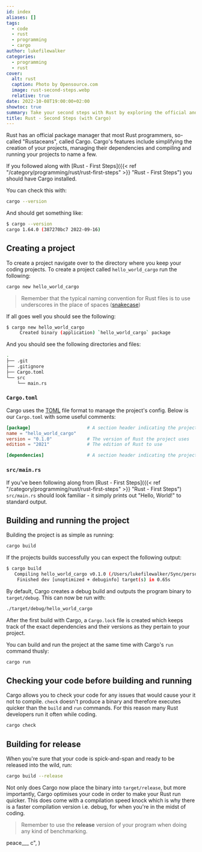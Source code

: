 ```yaml
---
id: index
aliases: []
tags:
  - code
  - rust
  - programming
  - cargo
author: lukefilewalker
categories:
  - programming
  - rust
cover:
  alt: rust
  caption: Photo by Opensource.com
  image: rust-second-steps.webp
  relative: true
date: 2022-10-08T19:00:00+02:00
showtoc: true
summary: Take your second steps with Rust by exploring the official and widely used package manager, Cargo.
title: Rust - Second Steps (with Cargo)
---
```


Rust has an official package manager that most Rust programmers, so-called "Rustaceans", called Cargo. Cargo's features include simplifying the creation of your projects, managing their dependencies and compiling and running your projects to name a few.

If you followed along with [Rust - First Steps]({{< ref "/category/programming/rust/rust-first-steps" >}} "Rust - First Steps") you should have Cargo installed.

You can check this with:

```bash
cargo --version
```

And should get something like:

```bash
$ cargo --version
cargo 1.64.0 (387270bc7 2022-09-16)
```

## Creating a project

To create a project navigate over to the directory where you keep your coding projects. To create a project called `hello_world_cargo` run the following:

```bash
cargo new hello_world_cargo
```

> Remember that the typical naming convention for Rust files is to use underscores in the place of spaces ([snakecase](https://en.wikipedia.org/wiki/Snake_case "Snakecase"))

If all goes well you should see the following:

```bash
$ cargo new hello_world_cargo
     Created binary (application) `hello_world_cargo` package
```

And you should see the following directories and files:

```bash
.
├── .git
├── .gitignore
├── Cargo.toml
└── src
    └── main.rs
```

### `Cargo.toml`

Cargo uses the [TOML](https://toml.io/ "Tom's Obvious Minimal Language") file format to manage the project's config. Below is our `Cargo.toml` with some useful comments:

```toml
[package]                     # A section header indicating the project's settings
name = "hello_world_cargo"
version = "0.1.0"             # The version of Rust the project uses
edition = "2021"              # The edition of Rust to use

[dependencies]                # A section header indicating the project's dependencies (known as "crates")
```

### `src/main.rs`

If you've been following along from [Rust - First Steps]({{< ref "/category/programming/rust/rust-first-steps" >}} "Rust - First Steps") `src/main.rs` should look familiar - it simply prints out "Hello, World!" to standard output.

## Building and running the project

Building the project is as simple as running:

```bash
cargo build
```

If the projects builds successfully you can expect the following output:

```bash
$ cargo build
   Compiling hello_world_cargo v0.1.0 (/Users/lukefilewalker/Sync/personal/study-notes/rust/rust-lang/hello_world_cargo)
    Finished dev [unoptimized + debuginfo] target(s) in 0.65s
```

By default, Cargo creates a debug build and outputs the program binary to `target/debug`. This can now be run with:

```bash
./target/debug/hello_world_cargo
```

After the first build with Cargo, a `Cargo.lock` file is created which keeps track of the exact dependencies and their versions as they pertain to your project.

You can build and run the project at the same time with Cargo's `run` command thusly:

```bash
cargo run
```

## Checking your code before building and running

Cargo allows you to check your code for any issues that would cause your it not to compile. `check` doesn't produce a binary and therefore executes quicker than the `build` and `run` commands. For this reason many Rust developers run it often while coding.

```bash
cargo check
```

## Building for release

When you're sure that your code is spick-and-span and ready to be released into the wild, run:

```bash
cargo build --release
```

Not only does Cargo now place the binary into `target/release`, but more importantly, Cargo optimises your code in order to make your Rust run quicker. This does come with a compilation speed knock which is why there is a faster compilation version i.e. debug, for when you're in the midst of coding.

> Remember to use the **release** version of your program when doing any kind of benchmarking.

peace\_\_\_ c", )
